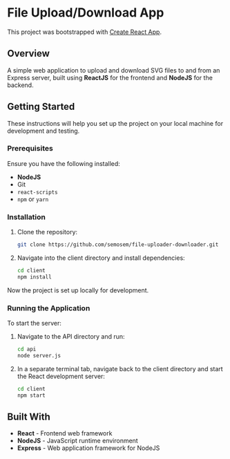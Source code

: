 # File Upload/Download App

This project was bootstrapped with [Create React App](https://github.com/facebookincubator/create-react-app).

## Overview

A simple web application to upload and download SVG files to and from an Express server, built using **ReactJS** for the frontend and **NodeJS** for the backend.

## Getting Started

These instructions will help you set up the project on your local machine for development and testing.

### Prerequisites

Ensure you have the following installed:
- **NodeJS**
- Git
- `react-scripts`
- `npm` or `yarn`

### Installation

1. Clone the repository:
   ```bash
   git clone https://github.com/semosem/file-uploader-downloader.git
   ```

2. Navigate into the client directory and install dependencies:
   ```bash
   cd client
   npm install
   ```

Now the project is set up locally for development.

### Running the Application

To start the server:

1. Navigate to the API directory and run:
   ```bash
   cd api
   node server.js
   ```

2. In a separate terminal tab, navigate back to the client directory and start the React development server:
   ```bash
   cd client
   npm start
   ```

## Built With

- **React** - Frontend web framework
- **NodeJS** - JavaScript runtime environment
- **Express** - Web application framework for NodeJS

